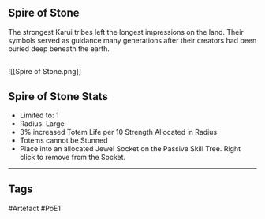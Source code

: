 ## Spire of Stone
The strongest Karui tribes left the longest impressions on the land.
Their symbols served as guidance many generations
after their creators had been buried deep beneath the earth.
##
![[Spire of Stone.png]]
## Spire of Stone Stats
- Limited to: 1
- Radius: Large
- 3% increased Totem Life per 10 Strength Allocated in Radius
- Totems cannot be Stunned
- Place into an allocated Jewel Socket on the Passive Skill Tree. Right click to remove from the Socket.


---
## Tags
#Artefact
#PoE1